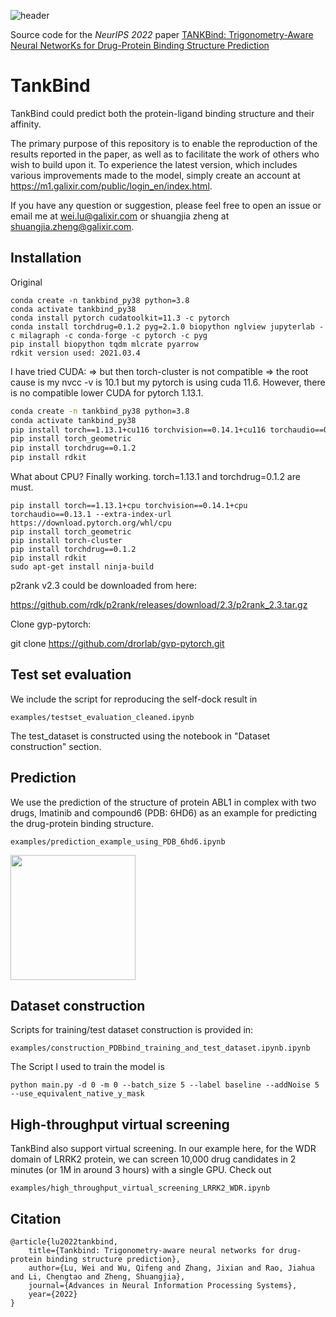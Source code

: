 ![header](imgs/header.png)

Source code for the *NeurIPS 2022* paper [TANKBind: Trigonometry-Aware Neural NetworKs for Drug-Protein Binding Structure Prediction](https://biorxiv.org/cgi/content/short/2022.06.06.495043v1)

# TankBind
TankBind could predict both the protein-ligand binding structure and their affinity.

The primary purpose of this repository is to enable the reproduction of the results reported in the paper, as well as to facilitate the work of others who wish to build upon it.
To experience the latest version, which includes various improvements made to the model, simply create an account at https://m1.galixir.com/public/login_en/index.html.

If you have any question or suggestion, please feel free to open an issue or email me at [wei.lu@galixir.com](wei.lu@galixir.com) or shuangjia zheng at [shuangjia.zheng@galixir.com](shuangjia.zheng@galixir.com).

## Installation
Original
````
conda create -n tankbind_py38 python=3.8
conda activate tankbind_py38
conda install pytorch cudatoolkit=11.3 -c pytorch
conda install torchdrug=0.1.2 pyg=2.1.0 biopython nglview jupyterlab -c milagraph -c conda-forge -c pytorch -c pyg
pip install biopython tqdm mlcrate pyarrow
rdkit version used: 2021.03.4
````

I have tried CUDA: => but then torch-cluster is not compatible => the root cause is my nvcc -v is 10.1 but my pytorch is using cuda 11.6. 
However, there is no compatible lower CUDA for pytorch 1.13.1. 
```bash
conda create -n tankbind_py38 python=3.8
conda activate tankbind_py38
pip install torch==1.13.1+cu116 torchvision==0.14.1+cu116 torchaudio==0.13.1 --extra-index-url https://download.pytorch.org/whl/cu116
pip install torch_geometric
pip install torchdrug==0.1.2
pip install rdkit
```

What about CPU? Finally working. torch=1.13.1 and torchdrug=0.1.2 are must.
```
pip install torch==1.13.1+cpu torchvision==0.14.1+cpu torchaudio==0.13.1 --extra-index-url https://download.pytorch.org/whl/cpu
pip install torch_geometric
pip install torch-cluster
pip install torchdrug==0.1.2
pip install rdkit
sudo apt-get install ninja-build
```

p2rank v2.3 could be downloaded from here:

https://github.com/rdk/p2rank/releases/download/2.3/p2rank_2.3.tar.gz

Clone gyp-pytorch: 

git clone https://github.com/drorlab/gvp-pytorch.git


## Test set evaluation
We include the script for reproducing the self-dock result in

    examples/testset_evaluation_cleaned.ipynb

The test_dataset is constructed using the notebook in "Dataset construction" section.


## Prediction
We use the prediction of the structure of protein ABL1 in complex with two drugs, Imatinib and compound6 (PDB: 6HD6) as an example for predicting the drug-protein binding structure. 

    examples/prediction_example_using_PDB_6hd6.ipynb

<img src="imgs/example_6hd6.png" width="200">


## Dataset construction
Scripts for training/test dataset construction is provided in:

    examples/construction_PDBbind_training_and_test_dataset.ipynb.ipynb

The Script I used to train the model is 

    python main.py -d 0 -m 0 --batch_size 5 --label baseline --addNoise 5 --use_equivalent_native_y_mask


## High-throughput virtual screening
TankBind also support virtual screening. In our example here, for the WDR domain of LRRK2 protein, we can screen 10,000 drug candidates in 2 minutes (or 1M in around 3 hours) with a single GPU. Check out

    examples/high_throughput_virtual_screening_LRRK2_WDR.ipynb


## Citation
    @article{lu2022tankbind,
    	title={Tankbind: Trigonometry-aware neural networks for drug-protein binding structure prediction},
    	author={Lu, Wei and Wu, Qifeng and Zhang, Jixian and Rao, Jiahua and Li, Chengtao and Zheng, Shuangjia},
    	journal={Advances in Neural Information Processing Systems},
    	year={2022}
    }
